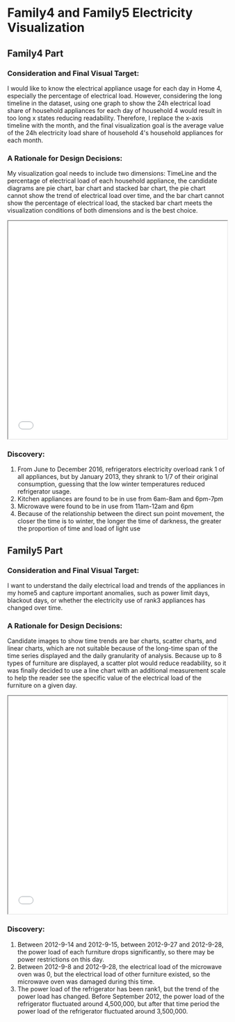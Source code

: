 # Family4 and Family5 Electricity Visualization

## Family4 Part

### Consideration and Final Visual Target:

I would like to know the electrical appliance usage for each day in Home 4, especially the percentage of electrical load. However, considering the long timeline in the dataset, using one graph to show the 24h electrical load share of household appliances for each day of household 4 would result in too long x states reducing readability. Therefore, I replace the x-axis timeline with the month, and the final visualization goal is the average value of the 24h electricity load share of household 4's household appliances for each month.

### A Rationale for Design Decisions:

My visualization goal needs to include two dimensions: TimeLine and the percentage of electrical load of each household appliance, the candidate diagrams are pie chart, bar chart and stacked bar chart, the pie chart cannot show the trend of electrical load over time, and the bar chart cannot show the percentage of electrical load, the stacked bar chart meets the visualization conditions of both dimensions and is the best choice.

<iframe src="Picture/plotly.html" width="100%" height="500">
</iframe>

### Discovery:

1.	From June to December 2016, refrigerators electricity overload rank 1 of all appliances, but by January 2013, they shrank to 1/7 of their original consumption, guessing that the low winter temperatures reduced refrigerator usage.
2.	Kitchen appliances are found to be in use from 6am-8am and 6pm-7pm
3.	Microwave were found to be in use from 11am-12am and 6pm
4.	Because of the relationship between the direct sun point movement, the closer the time is to winter, the longer the time of darkness, the greater the proportion of time and load of light use

## Family5 Part

### Consideration and Final Visual Target:

I want to understand the daily electrical load and trends of the appliances in my home5 and capture important anomalies, such as power limit days, blackout days, or whether the electricity use of rank3 appliances has changed over time.

### A Rationale for Design Decisions:

Candidate images to show time trends are bar charts, scatter charts, and linear charts, which are not suitable because of the long-time span of the time series displayed and the daily granularity of analysis. Because up to 8 types of furniture are displayed, a scatter plot would reduce readability, so it was finally decided to use a line chart with an additional measurement scale to help the reader see the specific value of the electrical load of the furniture on a given day.

<iframe src="Picture/altair.html" width="100%" height="500">
</iframe>

### Discovery:

1.	Between 2012-9-14 and 2012-9-15, between 2012-9-27 and 2012-9-28, the power load of each furniture drops significantly, so there may be power restrictions on this day.
2.	Between 2012-9-8 and 2012-9-28, the electrical load of the microwave oven was 0, but the electrical load of other furniture existed, so the microwave oven was damaged during this time.
3.	The power load of the refrigerator has been rank1, but the trend of the power load has changed. Before September 2012, the power load of the refrigerator fluctuated around 4,500,000, but after that time period the power load of the refrigerator fluctuated around 3,500,000.











